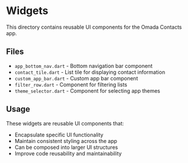 # Widgets

This directory contains reusable UI components for the Omada Contacts app.

## Files

- `app_bottom_nav.dart` - Bottom navigation bar component
- `contact_tile.dart` - List tile for displaying contact information
- `custom_app_bar.dart` - Custom app bar component
- `filter_row.dart` - Component for filtering lists
- `theme_selector.dart` - Component for selecting app themes

## Usage

These widgets are reusable UI components that:

- Encapsulate specific UI functionality
- Maintain consistent styling across the app
- Can be composed into larger UI structures
- Improve code reusability and maintainability